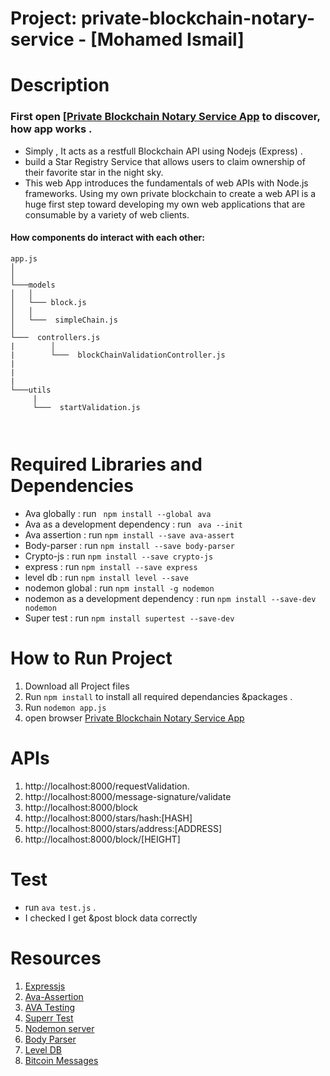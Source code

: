  
# Project: private-blockchain-notary-service - [Mohamed Ismail]

# Description
  
  ### First open [[Private Blockchain Notary Service App](http://localhost:8000/book/:id) to discover, how app works .
  - Simply , It acts as a restfull Blockchain API using Nodejs (Express)   .
  - build a Star Registry Service that allows users to claim ownership of their favorite star in the night sky.
  - This web App introduces the fundamentals of web APIs with Node.js frameworks. Using my own private blockchain to create a web API is a huge first step toward developing my own web applications that are consumable by a variety of web clients.
  

  #### How  components do interact with each other:

```
app.js
│     
│
└───models 
│   │  
│   └─── block.js
│   │        
│   └───  simpleChain.js
│     
└───  controllers.js   
|        │
|        └───  blockChainValidationController.js
|
|
|
└───utils   
     | 
     └───  startValidation.js
        
    
 ``` 

# Required Libraries and Dependencies
   - Ava globally  : run ` npm install --global ava`
   - Ava as a development dependency : run ` ava --init`
   - Ava assertion : run `npm install --save ava-assert`
   - Body-parser : run `npm install --save body-parser`
   - Crypto-js : run `npm install --save crypto-js`
   - express : run `npm install --save express`
   - level db : run `npm install level --save`
   - nodemon global : run `npm install -g nodemon`
   - nodemon as a development dependency : run `npm install --save-dev nodemon`
   - Super test   : run `npm install supertest --save-dev` 

   
   

# How to Run Project 
   1.  Download all Project files
   2.  Run `npm install` to install all required dependancies &packages .
   3.  Run `nodemon app.js`
   4.  open browser [Private Blockchain Notary Service App](http://localhost:8000/book/5)
 
 # APIs
   1.  http://localhost:8000/requestValidation.
   2.  http://localhost:8000/message-signature/validate
   3.  http://localhost:8000/block
   4.  http://localhost:8000/stars/hash:[HASH]
   5.  http://localhost:8000/stars/address:[ADDRESS]
   6.  http://localhost:8000/block/[HEIGHT]
  
 
# Test
  - run `ava test.js` .
  - I checked I get &post block data correctly



# Resources
 
   1. [Expressjs](https://www.npmjs.com/package/express)
   2. [Ava-Assertion](https://github.com/avajs/ava-assert)
   3. [AVA Testing](https://github.com/avajs/ava)
   4. [Superr Test](https://www.npmjs.com/package/supertest)
   5. [Nodemon server](https://github.com/remy/nodemon)
   6. [Body Parser](https://www.npmjs.com/package/body-parser)
   7. [Level DB](https://www.npmjs.com/package/level)
   8. [Bitcoin Messages ](https://github.com/bitcoinjs/bitcoinjs-message)
